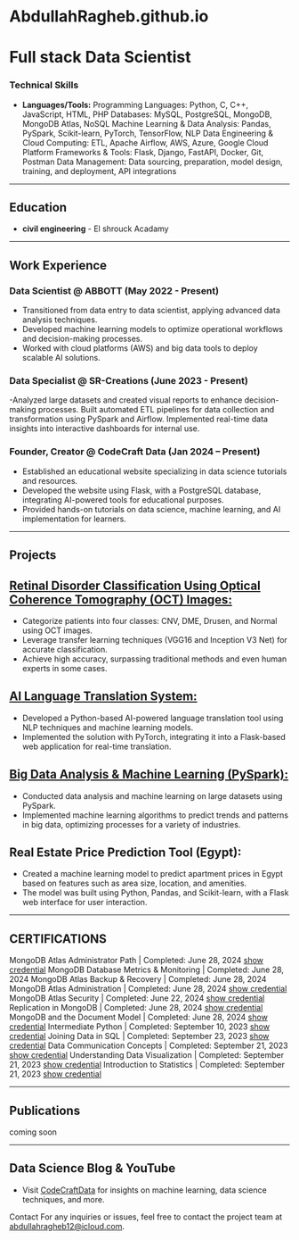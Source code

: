 # AbdullahRagheb.github.io
# Full stack Data Scientist

### Technical Skills
- **Languages/Tools:** 
Programming Languages: Python, C, C++, JavaScript, HTML, PHP
Databases: MySQL, PostgreSQL, MongoDB, MongoDB Atlas, NoSQL
Machine Learning & Data Analysis: Pandas, PySpark, Scikit-learn, PyTorch, TensorFlow, NLP
Data Engineering & Cloud Computing: ETL, Apache Airflow, AWS, Azure, Google Cloud Platform Frameworks & Tools: Flask, Django, FastAPI, Docker, Git, Postman
Data Management: Data sourcing, preparation, model design, training, and deployment, API integrations

---

## Education
- **civil engineering** - El shrouck Acadamy

---

## Work Experience

### Data Scientist @ ABBOTT (May 2022 - Present)
- Transitioned from data entry to data scientist, applying advanced data analysis techniques.
- Developed machine learning models to optimize operational workflows and decision-making processes.
- Worked with cloud platforms (AWS) and big data tools to deploy scalable AI solutions.

### Data Specialist @ SR-Creations  (June 2023 - Present)
-Analyzed large datasets and created visual reports to enhance decision-making processes. 
Built automated ETL pipelines for data collection and transformation using PySpark and Airflow. Implemented real-time data insights into interactive dashboards for internal use.

### Founder, Creator @ CodeCraft Data  (Jan 2024 – Present)

- Established an educational website specializing in data science tutorials and resources.
- Developed the website using Flask, with a PostgreSQL database, integrating AI-powered tools for educational purposes.
- Provided hands-on tutorials on data science, machine learning, and AI implementation for learners.

---

## Projects

## [Retinal Disorder Classification Using Optical Coherence Tomography (OCT) Images:](https://github.com/AbdullahRagheb/retinal-disorders-detection)

- Categorize patients into four classes: CNV, DME, Drusen, and Normal using OCT images.
- Leverage transfer learning techniques (VGG16 and Inception V3 Net) for accurate classification.
- Achieve high accuracy, surpassing traditional methods and even human experts in some cases.

## [AI Language Translation System:](https://github.com/AbdullahRagheb/Google_translate_codealpha)

- Developed a Python-based AI-powered language translation tool using NLP techniques and machine learning models.
- Implemented the solution with PyTorch, integrating it into a Flask-based web application for real-time translation.

## [Big Data Analysis & Machine Learning (PySpark):](https://github.com/AbdullahRagheb/ML-anaylsis-for-Big-Data)

- Conducted data analysis and machine learning on large datasets using PySpark.
- Implemented machine learning algorithms to predict trends and patterns in big data, optimizing processes for a variety of industries.

## Real Estate Price Prediction Tool (Egypt):
- Created a machine learning model to predict apartment prices in Egypt based on features such as area size, location, and amenities.
- The model was built using Python, Pandas, and Scikit-learn, with a Flask web interface for user interaction.

---

## CERTIFICATIONS

MongoDB Atlas Administrator Path | Completed: June 28, 2024 [show credential](https://ti-user-certificates.s3.amazonaws.com/ae62dcd7-abdc-4e90-a570-83eccba49043/41c6f58e-49a2-4880-8c69-a91b2cdfae78-abdullah-ragheb-248ed791-37b4-4ebf-a11c-f4ba1828a395-certificate.pdf) 
MongoDB Database Metrics & Monitoring | Completed: June 28, 2024 MongoDB Atlas Backup & Recovery | Completed: June 28, 2024 MongoDB Atlas Administration | Completed: June 28, 2024 [show credential](https://ti-user-certificates.s3.amazonaws.com/ae62dcd7-abdc-4e90-a570-83eccba49043/41c6f58e-49a2-4880-8c69-a91b2cdfae78-abdullah-ragheb-827e42a5-356d-4770-bce1-516724912c89-certificate.pdf) 
MongoDB Atlas Security | Completed: June 22, 2024 [show credential](https://ti-user-certificates.s3.amazonaws.com/ae62dcd7-abdc-4e90-a570-83eccba49043/41c6f58e-49a2-4880-8c69-a91b2cdfae78-abdullah-ragheb-ef8ac10c-d366-4c11-b088-d636e1856de5-certificate.pdf) 
Replication in MongoDB | Completed: June 28, 2024 [show credential](https://ti-user-certificates.s3.amazonaws.com/ae62dcd7-abdc-4e90-a570-83eccba49043/41c6f58e-49a2-4880-8c69-a91b2cdfae78-abdullah-ragheb-a6ea6b22-b93b-4e0a-bdb1-fae16a5d3932-certificate.pdf) 
MongoDB and the Document Model | Completed: June 28, 2024 [show credential](https://ti-user-certificates.s3.amazonaws.com/ae62dcd7-abdc-4e90-a570-83eccba49043/41c6f58e-49a2-4880-8c69-a91b2cdfae78-abdullah-ragheb-69303a3f-8d55-456d-b6e5-c2b9e29e10fc-certificate.pdf) 
Intermediate Python | Completed: September 10, 2023 [show credential](https://www.datacamp.com/statement-of-accomplishment/course/f79b93c524298f18dc6d808e8902ec56dfc0ab22?raw=1) 
Joining Data in SQL | Completed: September 23, 2023 [show credential](https://www.datacamp.com/statement-of-accomplishment/course/f2706535f5972ef16c6cefb9a756c34a3522bc5e?raw=1) 
Data Communication Concepts | Completed: September 21, 2023 [show credential](https://www.datacamp.com/statement-of-accomplishment/course/9b3363be60bfff2b13f4e817defb150bcc81d0b8?raw=1) 
Understanding Data Visualization | Completed: September 21, 2023 [show credential](https://www.datacamp.com/statement-of-accomplishment/course/c3c72ea63d62511ca0e65c0cd47298954ca5985c?raw=1) 
Introduction to Statistics | Completed: September 21, 2023 [show credential](https://www.datacamp.com/statement-of-accomplishment/course/80da6c53ff842f91d528edd02af29a67d049238c?raw=1) 

---

## Publications
coming soon

---

## Data Science Blog & YouTube
- Visit [CodeCraftData](CodeCraftData.site) for insights on machine learning, data science techniques, and more.


Contact
For any inquiries or issues, feel free to contact the project team at abdullahragheb12@icloud.com.
